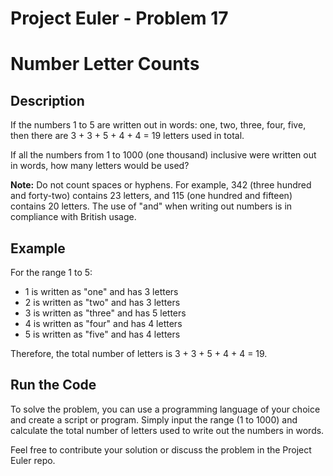 # Project Euler - Problem 17
# Number Letter Counts

## Description

If the numbers 1 to 5 are written out in words: one, two, three, four, five, then there are 3 + 3 + 5 + 4 + 4 = 19 letters used in total.

If all the numbers from 1 to 1000 (one thousand) inclusive were written out in words, how many letters would be used?

**Note:** Do not count spaces or hyphens. For example, 342 (three hundred and forty-two) contains 23 letters, and 115 (one hundred and fifteen) contains 20 letters. The use of "and" when writing out numbers is in compliance with British usage.

## Example

For the range 1 to 5:
- 1 is written as "one" and has 3 letters
- 2 is written as "two" and has 3 letters
- 3 is written as "three" and has 5 letters
- 4 is written as "four" and has 4 letters
- 5 is written as "five" and has 4 letters

Therefore, the total number of letters is 3 + 3 + 5 + 4 + 4 = 19.

## Run the Code

To solve the problem, you can use a programming language of your choice and create a script or program. Simply input the range (1 to 1000) and calculate the total number of letters used to write out the numbers in words.

Feel free to contribute your solution or discuss the problem in the Project Euler repo.

